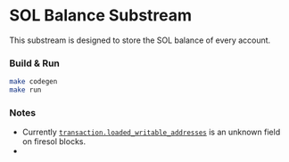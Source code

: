 # SOL Balance Substream

This substream is designed to store the SOL balance of every account.

### Build & Run

```bash
make codegen
make run
```

### Notes

- Currently [`transaction.loaded_writable_addresses`](https://github.com/streamingfast/firehose-solana/blob/develop/proto/sf/solana/type/v1/type.proto#L65) is an unknown field on firesol blocks.
- 
